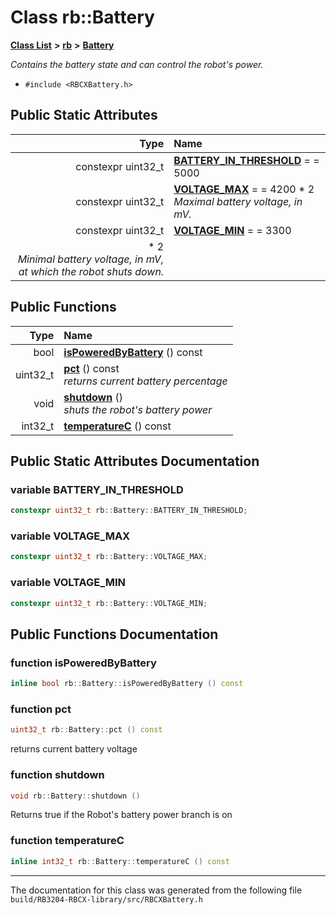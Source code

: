 
# Class rb::Battery


[**Class List**](annotated.md) **>** [**rb**](namespacerb.md) **>** [**Battery**](classrb_1_1_battery.md)



_Contains the battery state and can control the robot's power._ 

* `#include <RBCXBattery.h>`














## Public Static Attributes

| Type | Name |
| ---: | :--- |
|  constexpr uint32\_t | [**BATTERY\_IN\_THRESHOLD**](classrb_1_1_battery.md#variable-battery-in-threshold)   = = 5000<br> |
|  constexpr uint32\_t | [**VOLTAGE\_MAX**](classrb_1_1_battery.md#variable-voltage-max)   = = 4200 \* 2<br>_Maximal battery voltage, in mV._  |
|  constexpr uint32\_t | [**VOLTAGE\_MIN**](classrb_1_1_battery.md#variable-voltage-min)   = = 3300
        \* 2<br>_Minimal battery voltage, in mV, at which the robot shuts down._  |

## Public Functions

| Type | Name |
| ---: | :--- |
|  bool | [**isPoweredByBattery**](classrb_1_1_battery.md#function-ispoweredbybattery) () const<br> |
|  uint32\_t | [**pct**](classrb_1_1_battery.md#function-pct) () const<br>_returns current battery percentage_  |
|  void | [**shutdown**](classrb_1_1_battery.md#function-shutdown) () <br>_shuts the robot's battery power_  |
|  int32\_t | [**temperatureC**](classrb_1_1_battery.md#function-temperaturec) () const<br> |








## Public Static Attributes Documentation


### variable BATTERY\_IN\_THRESHOLD 


```cpp
constexpr uint32_t rb::Battery::BATTERY_IN_THRESHOLD;
```



### variable VOLTAGE\_MAX 


```cpp
constexpr uint32_t rb::Battery::VOLTAGE_MAX;
```



### variable VOLTAGE\_MIN 


```cpp
constexpr uint32_t rb::Battery::VOLTAGE_MIN;
```


## Public Functions Documentation


### function isPoweredByBattery 


```cpp
inline bool rb::Battery::isPoweredByBattery () const
```



### function pct 


```cpp
uint32_t rb::Battery::pct () const
```


returns current battery voltage 


        

### function shutdown 


```cpp
void rb::Battery::shutdown () 
```


Returns true if the Robot's battery power branch is on 


        

### function temperatureC 


```cpp
inline int32_t rb::Battery::temperatureC () const
```



------------------------------
The documentation for this class was generated from the following file `build/RB3204-RBCX-library/src/RBCXBattery.h`